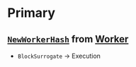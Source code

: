 # Primary

<!--
The primary is responsible for creating vertices from worker hashes
and communicating these to the consensus as anchor block proposals.
The collection of all primary engines jointly create a "global" ᴅᴀɢ of headers,
in which learner-specific ᴅᴀɢs exists as sub-graphs.
-->

## [`NewWorkerHash`](primary/new-worker-hash.md) from [Worker](worker.md)

<!--
- [`HeaderCommitment`](primary/header-commitment.md) → Primary  
  The primary commits to storing the data referenced by its header.
-->

<!--
- [`HeaderAnnoundement`](primary/header-announcement.md) → Primary  
  A new vertex is announced and broadcast to primaries.
-->

- `BlockSurrogate` → Execution  
    
<!--
## [`WorkerHashAvailable`](primary/worker-hash-available.md) from [Worker](worker.md)

- [`HeaderCommitment`](primary/header-commitment.md) → Primary  
  The primary commits to storing the data referenced by a received header.
  
- [`AvailabilityCertified`](primary/availability-certificate.md) → Primary  
  A new availability certificate for a header is broadcast to all primaries.

-->
<!--
## [`HeaderCommitment`](primary/header-commitment.md) from Primary

- [`AvailabilityCertificate`](primary/availability-certificate.md) → Primary  
  A new availability certificate for a header is broadcast to all primaries.

- `IntegrityCertificate` → Primary  
  A new learner-specific integrity certificate for a block header is sent to all primaries of the respective learner.
-->

<!--
- [`PotentialProposal`](../consensus/potential-proposal.md) → [Consensus](../consensus-v1.md)   
  A new learner-specific block is sent to consensus ‼ after a [`RequestProposal`](primary/request-proposal.md) or [`PotentialProposal`](../consensus/potential-proposal.md).
-->

<!--
## `NewBlock` from Primary

- [`NewQuorums`](primary/new-quorums.md) → Primary  
  A new learner-specific signed quorum is sent to all primaries of the respective learner.

- [`HeaderCommitment`](primary/header-commitment.md) → Primary  
  A new header (using the new signed quorum) is announced and broadcast to primaries.

-->

<!--
## [`CheckProposal`](primary/check-proposal.md) from [Consensus](../consensus-v1.md)
- [`PotentialProposal`](../consensus/potential-proposal.md) → [Consensus](../consensus-v1.md)   
  let [Consensus](../consensus-v1.md) know if this is a valid proposal (i.e. it's actually a header in the DAG), or if some conflicting header exists. This may require waiting until some [`HeaderCommitment`](primary/header-commitment.md) arrives. 
-->
<!--
## [`RequestProposal`](primary/request-proposal.md) from [Consensus](../consensus-v1.md)
- [`PotentialProposal`](../consensus/potential-proposal.md) → [Consensus](../consensus-v1.md)   
  Send [Consensus](../consensus-v1.md) a Header suitable to be committed as the next anchor block, if any are available. Otherwise, wait until one is available and then send it.
-->
